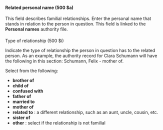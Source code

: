 #### Related personal name (500 $a)

This field describes familial relationships. Enter the personal name that stands in relation to the person in question. This field is linked to the **Personal names** authority file. &nbsp;

####
Type of relationship (500 $i)

Indicate the type of relationship the person in question has to the related person. As an example, the authority record for Clara Schumann will have the following in this section: Schumann, Felix - mother of. &nbsp;

Select from the following:

- **brother of**
- **child of**
- **confused with**
- **father of**
- **married to**
- **mother of**
- **related to** : a different relationship, such as an aunt, uncle, cousin, etc.
- **sister of**
- **other** : select if the relationship is not familial